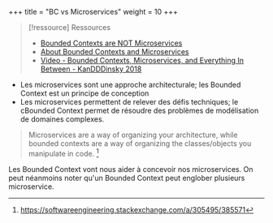 +++
title = "BC vs Microservices"
weight = 10
+++

> [!ressource] Ressources
> - [Bounded Contexts are NOT Microservices](https://vladikk.com/2018/01/21/bounded-contexts-vs-microservices/)
> - [About Bounded Contexts and Microservices](https://blog.avanscoperta.it/2020/06/11/about-bounded-contexts-and-microservices/)
> - [Video - Bounded Contexts, Microservices, and Everything In Between - KanDDDinsky 2018 ](https://youtu.be/dlnu5pSsg7k)

- Les microservices sont une approche architecturale; les Bounded Context est un principe de conception
- Les microservices permettent de relever des défis techniques; le cBounded Context permet de résoudre des problèmes de modélisation de domaines complexes.

> Microservices are a way of organizing your architecture, while bounded contexts are a way of organizing the classes/objects you manipulate in code. [^1]

Les Bounded Context vont nous aider à concevoir nos microservices. On peut néanmoins noter qu'un Bounded Context peut englober plusieurs microservice.

[^1]: https://softwareengineering.stackexchange.com/a/305495/385571
